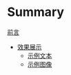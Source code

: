 # Summary

<!-- 所有名为 README.md 的章节文件会被渲染为 index.html -->
<!-- 详见 https://rust-lang.github.io/mdBook/format/configuration/preprocessors.html -->

<!-- 章节的第一条，也会被额外渲染为根目录下的 index.html -->

[前言](./README.md)

- [效果展示](./demo/README.md)
    - [示例文本](./demo/text.md)
    - [示例图像](./demo/figures.md)
